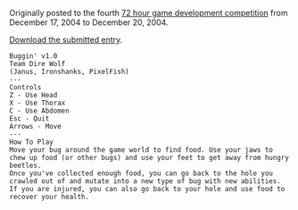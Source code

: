 Originally posted to the fourth [72 hour game development competition](https://github.com/featherless/72hourgdc)
from December 17, 2004 to December 20, 2004.

[Download the submitted entry](https://github.com/72hourgdc-2004-december/buggin/archive/submission.zip).

    Buggin' v1.0
    Team Dire Wolf
    (Janus, Ironshanks, PixelFish)
    ---
    Controls
    Z - Use Head
    X - Use Thorax
    C - Use Abdomen
    Esc - Quit
    Arrows - Move
    ---
    How To Play
    Move your bug around the game world to find food. Use your jaws to chew up food (or other bugs) and use your feet to get away from hungry beetles.
    Once you've collected enough food, you can go back to the hole you crawled out of and mutate into a new type of bug with new abilities.
    If you are injured, you can also go back to your hole and use food to recover your health.
